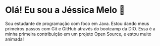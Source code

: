 # Olá! Eu sou a Jéssica Melo 🌸

Sou estudante de programação com foco em Java. 
Estou dando meus primeiros passos com Git e GitHub através do bootcamp da DIO. 
Essa é a minha primeira contribuição em um projeto Open Source, e estou muito animada! 


